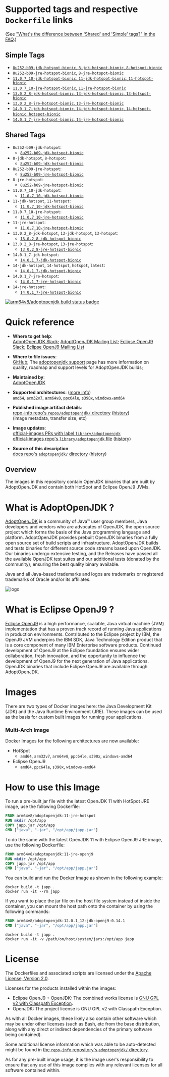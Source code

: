<!--

********************************************************************************

WARNING:

    DO NOT EDIT "adoptopenjdk/README.md"

    IT IS AUTO-GENERATED

    (from the other files in "adoptopenjdk/" combined with a set of templates)

********************************************************************************

-->

# Supported tags and respective `Dockerfile` links

(See ["What's the difference between 'Shared' and 'Simple' tags?" in the FAQ](https://github.com/docker-library/faq#whats-the-difference-between-shared-and-simple-tags).)

## Simple Tags

-	[`8u252-b09-jdk-hotspot-bionic`, `8-jdk-hotspot-bionic`, `8-hotspot-bionic`](https://github.com/AdoptOpenJDK/openjdk-docker/blob/f104ef0fd80dc1d8e2b796a80f00512ab06a1465/8/jdk/ubuntu/Dockerfile.hotspot.releases.full)
-	[`8u252-b09-jre-hotspot-bionic`, `8-jre-hotspot-bionic`](https://github.com/AdoptOpenJDK/openjdk-docker/blob/f104ef0fd80dc1d8e2b796a80f00512ab06a1465/8/jre/ubuntu/Dockerfile.hotspot.releases.full)
-	[`11.0.7_10-jdk-hotspot-bionic`, `11-jdk-hotspot-bionic`, `11-hotspot-bionic`](https://github.com/AdoptOpenJDK/openjdk-docker/blob/f104ef0fd80dc1d8e2b796a80f00512ab06a1465/11/jdk/ubuntu/Dockerfile.hotspot.releases.full)
-	[`11.0.7_10-jre-hotspot-bionic`, `11-jre-hotspot-bionic`](https://github.com/AdoptOpenJDK/openjdk-docker/blob/f104ef0fd80dc1d8e2b796a80f00512ab06a1465/11/jre/ubuntu/Dockerfile.hotspot.releases.full)
-	[`13.0.2_8-jdk-hotspot-bionic`, `13-jdk-hotspot-bionic`, `13-hotspot-bionic`](https://github.com/AdoptOpenJDK/openjdk-docker/blob/3b28dd3fb7230f208ed49da507432a01741b1259/13/jdk/ubuntu/Dockerfile.hotspot.releases.full)
-	[`13.0.2_8-jre-hotspot-bionic`, `13-jre-hotspot-bionic`](https://github.com/AdoptOpenJDK/openjdk-docker/blob/3b28dd3fb7230f208ed49da507432a01741b1259/13/jre/ubuntu/Dockerfile.hotspot.releases.full)
-	[`14.0.1_7-jdk-hotspot-bionic`, `14-jdk-hotspot-bionic`, `14-hotspot-bionic`, `hotspot-bionic`](https://github.com/AdoptOpenJDK/openjdk-docker/blob/2fb3fcc43ea049fd4bd020910e23ecdf492deb58/14/jdk/ubuntu/Dockerfile.hotspot.releases.full)
-	[`14.0.1_7-jre-hotspot-bionic`, `14-jre-hotspot-bionic`](https://github.com/AdoptOpenJDK/openjdk-docker/blob/2fb3fcc43ea049fd4bd020910e23ecdf492deb58/14/jre/ubuntu/Dockerfile.hotspot.releases.full)

## Shared Tags

-	`8u252-b09-jdk-hotspot`:
	-	[`8u252-b09-jdk-hotspot-bionic`](https://github.com/AdoptOpenJDK/openjdk-docker/blob/f104ef0fd80dc1d8e2b796a80f00512ab06a1465/8/jdk/ubuntu/Dockerfile.hotspot.releases.full)
-	`8-jdk-hotspot`, `8-hotspot`:
	-	[`8u252-b09-jdk-hotspot-bionic`](https://github.com/AdoptOpenJDK/openjdk-docker/blob/f104ef0fd80dc1d8e2b796a80f00512ab06a1465/8/jdk/ubuntu/Dockerfile.hotspot.releases.full)
-	`8u252-b09-jre-hotspot`:
	-	[`8u252-b09-jre-hotspot-bionic`](https://github.com/AdoptOpenJDK/openjdk-docker/blob/f104ef0fd80dc1d8e2b796a80f00512ab06a1465/8/jre/ubuntu/Dockerfile.hotspot.releases.full)
-	`8-jre-hotspot`:
	-	[`8u252-b09-jre-hotspot-bionic`](https://github.com/AdoptOpenJDK/openjdk-docker/blob/f104ef0fd80dc1d8e2b796a80f00512ab06a1465/8/jre/ubuntu/Dockerfile.hotspot.releases.full)
-	`11.0.7_10-jdk-hotspot`:
	-	[`11.0.7_10-jdk-hotspot-bionic`](https://github.com/AdoptOpenJDK/openjdk-docker/blob/f104ef0fd80dc1d8e2b796a80f00512ab06a1465/11/jdk/ubuntu/Dockerfile.hotspot.releases.full)
-	`11-jdk-hotspot`, `11-hotspot`:
	-	[`11.0.7_10-jdk-hotspot-bionic`](https://github.com/AdoptOpenJDK/openjdk-docker/blob/f104ef0fd80dc1d8e2b796a80f00512ab06a1465/11/jdk/ubuntu/Dockerfile.hotspot.releases.full)
-	`11.0.7_10-jre-hotspot`:
	-	[`11.0.7_10-jre-hotspot-bionic`](https://github.com/AdoptOpenJDK/openjdk-docker/blob/f104ef0fd80dc1d8e2b796a80f00512ab06a1465/11/jre/ubuntu/Dockerfile.hotspot.releases.full)
-	`11-jre-hotspot`:
	-	[`11.0.7_10-jre-hotspot-bionic`](https://github.com/AdoptOpenJDK/openjdk-docker/blob/f104ef0fd80dc1d8e2b796a80f00512ab06a1465/11/jre/ubuntu/Dockerfile.hotspot.releases.full)
-	`13.0.2_8-jdk-hotspot`, `13-jdk-hotspot`, `13-hotspot`:
	-	[`13.0.2_8-jdk-hotspot-bionic`](https://github.com/AdoptOpenJDK/openjdk-docker/blob/3b28dd3fb7230f208ed49da507432a01741b1259/13/jdk/ubuntu/Dockerfile.hotspot.releases.full)
-	`13.0.2_8-jre-hotspot`, `13-jre-hotspot`:
	-	[`13.0.2_8-jre-hotspot-bionic`](https://github.com/AdoptOpenJDK/openjdk-docker/blob/3b28dd3fb7230f208ed49da507432a01741b1259/13/jre/ubuntu/Dockerfile.hotspot.releases.full)
-	`14.0.1_7-jdk-hotspot`:
	-	[`14.0.1_7-jdk-hotspot-bionic`](https://github.com/AdoptOpenJDK/openjdk-docker/blob/2fb3fcc43ea049fd4bd020910e23ecdf492deb58/14/jdk/ubuntu/Dockerfile.hotspot.releases.full)
-	`14-jdk-hotspot`, `14-hotspot`, `hotspot`, `latest`:
	-	[`14.0.1_7-jdk-hotspot-bionic`](https://github.com/AdoptOpenJDK/openjdk-docker/blob/2fb3fcc43ea049fd4bd020910e23ecdf492deb58/14/jdk/ubuntu/Dockerfile.hotspot.releases.full)
-	`14.0.1_7-jre-hotspot`:
	-	[`14.0.1_7-jre-hotspot-bionic`](https://github.com/AdoptOpenJDK/openjdk-docker/blob/2fb3fcc43ea049fd4bd020910e23ecdf492deb58/14/jre/ubuntu/Dockerfile.hotspot.releases.full)
-	`14-jre-hotspot`:
	-	[`14.0.1_7-jre-hotspot-bionic`](https://github.com/AdoptOpenJDK/openjdk-docker/blob/2fb3fcc43ea049fd4bd020910e23ecdf492deb58/14/jre/ubuntu/Dockerfile.hotspot.releases.full)

[![arm64v8/adoptopenjdk build status badge](https://img.shields.io/jenkins/s/https/doi-janky.infosiftr.net/job/multiarch/job/arm64v8/job/adoptopenjdk.svg?label=arm64v8/adoptopenjdk%20%20build%20job)](https://doi-janky.infosiftr.net/job/multiarch/job/arm64v8/job/adoptopenjdk/)

# Quick reference

-	**Where to get help**:  
	[AdoptOpenJDK Slack](https://adoptopenjdk.net/slack.html); [AdoptOpenJDK Mailing List](https://mail.openjdk.java.net/mailman/listinfo/adoption-discuss); [Eclipse OpenJ9 Slack](https://www.eclipse.org/openj9/oj9_joinslack.html); [Eclipse OpenJ9 Mailing List](https://dev.eclipse.org/mailman/listinfo/openj9-dev)

-	**Where to file issues**:  
	[GitHub](https://github.com/AdoptOpenJDK/openjdk-docker/issues); The [adoptopenjdk support](https://adoptopenjdk.net/support.html) page has more information on quality, roadmap and support levels for AdoptOpenJDK builds;

-	**Maintained by**:  
	[AdoptOpenJDK](https://github.com/AdoptOpenJDK/openjdk-docker)

-	**Supported architectures**: ([more info](https://github.com/docker-library/official-images#architectures-other-than-amd64))  
	[`amd64`](https://hub.docker.com/r/amd64/adoptopenjdk/), [`arm32v7`](https://hub.docker.com/r/arm32v7/adoptopenjdk/), [`arm64v8`](https://hub.docker.com/r/arm64v8/adoptopenjdk/), [`ppc64le`](https://hub.docker.com/r/ppc64le/adoptopenjdk/), [`s390x`](https://hub.docker.com/r/s390x/adoptopenjdk/), [`windows-amd64`](https://hub.docker.com/r/winamd64/adoptopenjdk/)

-	**Published image artifact details**:  
	[repo-info repo's `repos/adoptopenjdk/` directory](https://github.com/docker-library/repo-info/blob/master/repos/adoptopenjdk) ([history](https://github.com/docker-library/repo-info/commits/master/repos/adoptopenjdk))  
	(image metadata, transfer size, etc)

-	**Image updates**:  
	[official-images PRs with label `library/adoptopenjdk`](https://github.com/docker-library/official-images/pulls?q=label%3Alibrary%2Fadoptopenjdk)  
	[official-images repo's `library/adoptopenjdk` file](https://github.com/docker-library/official-images/blob/master/library/adoptopenjdk) ([history](https://github.com/docker-library/official-images/commits/master/library/adoptopenjdk))

-	**Source of this description**:  
	[docs repo's `adoptopenjdk/` directory](https://github.com/docker-library/docs/tree/master/adoptopenjdk) ([history](https://github.com/docker-library/docs/commits/master/adoptopenjdk))

## Overview

The images in this repository contain OpenJDK binaries that are built by AdoptOpenJDK and contain both HotSpot and Eclipse OpenJ9 JVMs.

# What is AdoptOpenJDK ?

[AdoptOpenJDK](https://adoptopenjdk.net/) is a community of Java™ user group members, Java developers and vendors who are advocates of OpenJDK, the open source project which forms the basis of the Java programming language and platform. AdoptOpenJDK provides prebuilt OpenJDK binaries from a fully open source set of build scripts and infrastructure. AdoptOpenJDK builds and tests binaries for different source code streams based upon OpenJDK. Our binaries undergo extensive testing, and the Releases have passed all the available OpenJDK test suites and our additional tests (donated by the community), ensuring the best quality binary available.

Java and all Java-based trademarks and logos are trademarks or registered trademarks of Oracle and/or its affiliates.

![logo](https://raw.githubusercontent.com/docker-library/docs/0db0af87e256d941bf011e3b5b06ca4a8edb6b84/adoptopenjdk/logo.png)

# What is Eclipse OpenJ9 ?

[Eclipse OpenJ9](https://www.eclipse.org/openj9/) is a high performance, scalable, Java virtual machine (JVM) implementation that has a proven track record of running Java applications in production environments. Contributed to the Eclipse project by IBM, the OpenJ9 JVM underpins the IBM SDK, Java Technology Edition product that is a core component of many IBM Enterprise software products. Continued development of OpenJ9 at the Eclipse foundation ensures wider collaboration, fresh innovation, and the opportunity to influence the development of OpenJ9 for the next generation of Java applications. OpenJDK binaries that include Eclipse OpenJ9 are available through AdoptOpenJDK.

# Images

There are two types of Docker images here: the Java Development Kit (JDK) and the Java Runtime Environment (JRE). These images can be used as the basis for custom built images for running your applications.

### Multi-Arch Image

Docker Images for the following architectures are now available:

-	HotSpot
	-	`amd64`, `arm32v7`, `arm64v8`, `ppc64le`, `s390x`, `windows-amd64`
-	Eclipse OpenJ9
	-	`amd64`, `ppc64le`, `s390x`, `windows-amd64`

# How to use this Image

To run a pre-built jar file with the latest OpenJDK 11 with HotSpot JRE image, use the following Dockerfile:

```dockerfile
FROM arm64v8/adoptopenjdk:11-jre-hotspot
RUN mkdir /opt/app
COPY japp.jar /opt/app
CMD ["java", "-jar", "/opt/app/japp.jar"]
```

To do the same with the latest OpenJDK 11 with Eclipse OpenJ9 JRE image, use the following Dockerfile:

```dockerfile
FROM arm64v8/adoptopenjdk:11-jre-openj9
RUN mkdir /opt/app
COPY japp.jar /opt/app
CMD ["java", "-jar", "/opt/app/japp.jar"]
```

You can build and run the Docker Image as shown in the following example:

```console
docker build -t japp .
docker run -it --rm japp
```

If you want to place the jar file on the host file system instead of inside the container, you can mount the host path onto the container by using the following commands:

```dockerfile
FROM arm64v8/adoptopenjdk:12.0.1_12-jdk-openj9-0.14.1
CMD ["java", "-jar", "/opt/app/japp.jar"]
```

```console
docker build -t japp .
docker run -it -v /path/on/host/system/jars:/opt/app japp
```

# License

The Dockerfiles and associated scripts are licensed under the [Apache License, Version 2.0](http://www.apache.org/licenses/LICENSE-2.0.html).

Licenses for the products installed within the images:

-	Eclipse OpenJ9 + OpenJDK: The combined works license is [GNU GPL v2 with Classpath Exception](http://openjdk.java.net/legal/gplv2+ce.html).
-	OpenJDK: The project license is GNU GPL v2 with Classpath Exception.

As with all Docker images, these likely also contain other software which may be under other licenses (such as Bash, etc from the base distribution, along with any direct or indirect dependencies of the primary software being contained).

Some additional license information which was able to be auto-detected might be found in [the `repo-info` repository's `adoptopenjdk/` directory](https://github.com/docker-library/repo-info/tree/master/repos/adoptopenjdk).

As for any pre-built image usage, it is the image user's responsibility to ensure that any use of this image complies with any relevant licenses for all software contained within.
